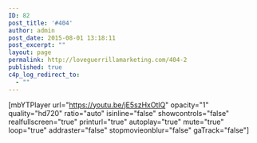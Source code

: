 ```yaml
---
ID: 82
post_title: '#404'
author: admin
post_date: 2015-08-01 13:18:11
post_excerpt: ""
layout: page
permalink: http://loveguerrillamarketing.com/404-2
published: true
c4p_log_redirect_to:
  - ""
---
```

[mbYTPlayer url="https://youtu.be/jE5szHxOtlQ" opacity="1" quality="hd720" ratio="auto" isinline="false" showcontrols="false" realfullscreen="true" printurl="true" autoplay="true" mute="true" loop="true" addraster="false" stopmovieonblur="false" gaTrack="false"]

&nbsp;                                  

&nbsp;

&nbsp;

&nbsp;

&nbsp;

&nbsp;

&nbsp;

&nbsp;

&nbsp;

&nbsp;

&nbsp;

&nbsp;